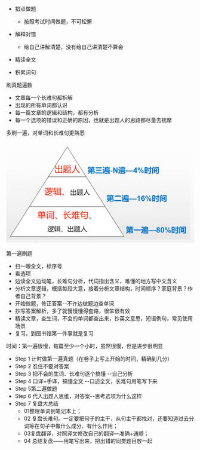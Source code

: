 - 掐点做题
  - 按照考试时间做题，不可松懈

- 解释对错
  - 给自己讲解清楚，没有给自己讲清楚不算会
- 精读全文
- 积累词句



刷真题遍数

- 文章每一个长难句都拆解
- 出现的所有单词都认识
- 每一篇文章的逻辑和结构，都有分析
- 每一个选项的错误和正确的原因，也就是出题人的思路都尽量去揣摩



多刷一遍，对单词和长难句更熟悉

![image-20230719200428795](images/image-20230719200428795.png)

第一遍刷题

- 扫一眼全文，标序号
- 看选项
- 边读全文边动笔，长难句分析，代词指出含义，难懂的地方写中文含义
- 分析文章逻辑，概括每段大意，接着分析文章结构，时间顺序？家庭背景？作者自己背景？
- 开始做题，修正答案--不许边做题边查单词
- 抄写答案解析，多了就慢慢懂得套路，很笨很有效
- 精读文章，查生词，不会的单词都查出来，抄英文意思，短语例句，常见使用场景
- 复习，到图书馆第一件事就是复习



时间：第一遍很慢，每篇至少一个小时，虽然很慢，但是进步很明显









- Step 1 计时做第一遍真题（在卷子上写上开始的时间，精确到几分）
- Step 2 忍住不要对答案
- Step 3 把不会的生词、长难句逐个搞懂 --自己分析
- Step 4 口译+手译，搞懂全文 --口述全文，长难句用笔写下来
- Step 5第二遍做题
- Step 6 代入出题人思维，对答案--思考选项为什么这样
- Step 7 复盘大总结
  - 01整理单词到笔记本上；
  - 02 复盘长难句。一定要把句子的主干，从句主干都找对，还要知道过去分词等在句子中做什么成分、有什么作用；
  - 03复盘翻译，对照译文修改自己的翻译—准确+通顺；
  - 04 总结复盘——用笔写出来，把出错的同类题目放一起